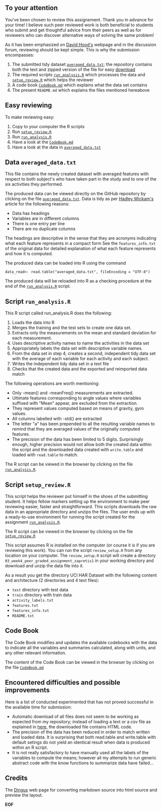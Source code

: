 ﻿To your attention-----------------You've been chosen to review this assignement. Thank you in advance for your time! I believe such peer reviewed work is both beneficial to students who submit and get thoughtful advice from their peers as well as for reviewers who can discover alternative ways of solving the same problem!As it has been emphasized on [David Hood's][david hood] webpage and in the discussion forum, reviewing should be kept simple.This is why the submission encompasses:1.	The submitted tidy dataset [`averaged_data.txt`](#averageddata); the repository contains both the text and zipped version of the file for easy [download](#download)2.	The required scripts [`run_analysis.R`](#runanalysis) which processes the data and [`setup_review.R`](#setupreview) which helps the reviewer3.	A code book [`CodeBook.md`](#codebook) which explains what the data set contains4.	The present `README.md` which explains the files mentioned hereaboveEasy reviewing--------------To make reviewing easy:1.	Copy to your computer the R scripts2.	Run [`setup_review.R`](#setupreview)3.	Run [`run_analysis.R`](#runanalysis)4.	Have a look at the [`CodeBook.md`](#codebook)5.	Have a look at the data in [`averaged_data.txt`](#averageddata)Data `averaged_data.txt` <a id="averageddata" />-----------------------This file contains the newly created dataset with averaged features with respect to both subject's who have taken part in the study and to one of the six activities they performed.The produced data can be viewed directly on the GitHub repository by clicking on the file [`averaged_data.txt`][datalink]. Data is tidy as per [Hadley Wickam's][hadley wickham] article for the following reasons:*	Data has headings*	Variables are in different columns*	There is one entry per line*	There are no duplicate columnsThe headings are descriptive in the sense that they are acronyms indicating what each feature represents in a compact formSee the `features_info.txt` of the original data for detailed explanation of what each feature represents and how it is computed.The produced data can be loaded into R using the command`data_read<- read.table("averaged_data.txt", fileEncoding = "UTF-8")`The produced data will be reloaded into R as a checking procedure at the end of the [`run_analysis.R`](#runanalysis) script.[datalink]: https://github.com/Zapretis1/03_Getting_And_Cleaning_Data/blob/master/averaged_data.txtScript `run_analysis.R` <a id="runanalysis" />-----------------------This R script called run_analysis.R does the following:1.	Loads the data into R2.	Merges the training and the test sets to create one data set.3.	Extracts only the measurements on the mean and standard deviation for each measurement.4.	Uses descriptive activity names to name the activities in the data set5.	Appropriately labels the data set with descriptive variable names.6.	From the data set in step 4, creates a second, independent tidy data set with the average of each variable for each activity and each subject.7.	Writes the independent tidy data set in a text file8.	Checks that the created data and the exported and reimported data matchThe following operations are worth mentioning:*	Only -mean() and -meanFreq() measurements are extracted.*	Ultimate features corresponding to angle values where variables suffixed with "Mean" appear, are excluded from the extraction.*	They represent values computed based on means of gravity, gyro values.*	All columns labelled with -std() are extracted*	The letter "a" has been prepended to all the resulting variable names to remind that they are averaged values of the originally computed features.*	The precision of the data has been limited to 5 digits. Surprisingly enough, higher precision would not allow both the created data within the script and the downloaded data created with `write.table` and loaded with `read.table` to match.The R script can be viewed in the browser by clicking on the file [`run_analysis.R`][runanalysislink].[runanalysislink]: https://github.com/Zapretis1/03_Getting_And_Cleaning_Data/blob/master/run_analysis.RScript `setup_review.R` <a id="setupreview" />-----------------------This script helps the reviewer put himself in the shoes of the submitting student.It helps fellow markers setting up the environment to make peer reviewing easier, faster and straightforward.This scripts downloads the raw data in an appropriate directory and unzips the files.The user ends up with a ready-to-use environment for running the script created for the assignment [`run_analysis.R`][runanalysislink].The R script can be viewed in the browser by clicking on the file [`setup_review.R`][setupreviewlink]This script assumes R is installed on the computer (or course it is if you are reviewing this work).You can run the script `review_setup.R` from any location on your computer.The `review_setup.R` script will create a directory `03_week4_peer_graded_assignment_zapretis1` in your working directory and download and unzip the data file into it.As a result you get the directory UCI HAR Dataset with the following content and architecture (2 directories and 4 text files):*	`test` directory with test data*	`train` directory with train data*	`activity_labels.txt`*	`features.txt`*	`features_info.txt`*	`README.txt`[setupreviewlink]: https://github.com/Zapretis1/03_Getting_And_Cleaning_Data/blob/master/setup_review.RCode Book <a id="codebook" />---------The Code Book modifies and updates the available codebooks with the data to indicate all the variables and summaries calculated, along with units, and any other relevant information.The content of the Code Book can be viewed in the browser by clicking on the file [`CodeBook.md`][codebooklink][codebooklink]: https://github.com/Zapretis1/03_Getting_And_Cleaning_Data/blob/master/CodeBook.mdEncountered difficulties and possible improvements--------------------------------------------------Here is a list of conducted experimented that has not proved successful in the available time for submission:*	Automatic download <a id="manualsetup" /> of all files does not seem to be working as expected from my repository; instead of loading a text or a csv file as explained in [here][loadlink], the downloaded file contains HTML code.*	The precision of the data has been reduced in order to match written and loaded data. It is surprising that both read.table and write.table with default setings do not yield an identical result when data is produced within an R script.*	It is not really satisfactory to have manually used all the labels of the variables to compute the means; however all my attempts to run generic abstract code with the know functions to summarize data have failed...[loadlink]: https://github.com/thoughtfulbloke/faoexampleCredits-------The [Dingus][] web page for converting markdown source into html source and preview the layout.[dingus]: https://daringfireball.net/projects/markdown/dingus "Optional Title Here"[david hood]: https://thoughtfulbloke.wordpress.com/2015/09/09/getting-and-cleaning-the-assignment/[hadley wickham]: http://vita.had.co.nz/papers/tidy-data.pdf[uci data]: https://d396qusza40orc.cloudfront.net/getdata%2Fprojectfiles%2FUCI%20HAR%20Dataset.zip "Optional Title Here"__EOF__